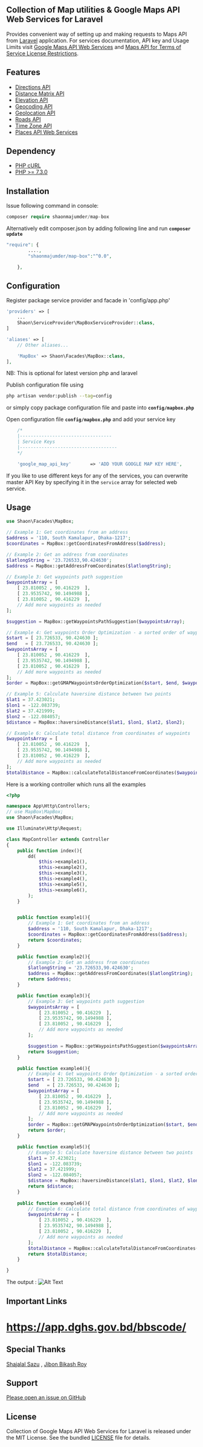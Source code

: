 ## Collection of Map utilities & Google Maps API Web Services for Laravel

Provides convenient way of setting up and making requests to Maps API from [Laravel](http://laravel.com/) application.
For services documentation, API key and Usage Limits visit [Google Maps API Web Services](https://developers.google.com/maps/documentation) and [Maps API for Terms of Service License Restrictions](https://cloud.google.com/maps-platform/terms).

Features
------------
* [Directions API](https://developers.google.com/maps/documentation/directions/)
* [Distance Matrix API](https://developers.google.com/maps/documentation/distance-matrix/)
* [Elevation API](https://developers.google.com/maps/documentation/elevation/overview)
* [Geocoding API](https://developers.google.com/maps/documentation/geocoding/)
* [Geolocation API](https://developers.google.com/maps/documentation/geolocation/overview)
* [Roads API](https://developers.google.com/maps/documentation/roads/)
* [Time Zone API](https://developers.google.com/maps/documentation/timezone/overview)
* [Places API Web Services](https://developers.google.com/maps/documentation/places/web-service)


Dependency
------------
* [PHP cURL](http://php.net/manual/en/curl.installation.php)
* [PHP >= 7.3.0](http://php.net/)

Installation
------------

Issue following command in console:

```php
composer require shaonmajumder/map-box
```

Alternatively  edit composer.json by adding following line and run **`composer update`**
```php
"require": {
		....,
		"shaonmajumder/map-box":"^0.0",

	},
```

Configuration
------------

Register package service provider and facade in 'config/app.php'

```php
'providers' => [
    ...
    Shaon\ServiceProvider\MapBoxServiceProvider::class,
]

'aliases' => [
    // Other aliases...

    'MapBox' => Shaon\Facades\MapBox::class,
],

```
NB: This is optional for latest version php and laravel


Publish configuration file using 
```bash
php artisan vendor:publish --tag=config
```
or simply copy package configuration file and paste into **`config/mapbox.php`**

Open configuration file **`config/mapbox.php`** and add your service key
```php
    /*
    |----------------------------------
    | Service Keys
    |------------------------------------
    */

    'google_map_api_key'       => 'ADD YOUR GOOGLE MAP KEY HERE',
```

If you like to use different keys for any of the services, you can overwrite master API Key by specifying it in the `service` array for selected web service.


Usage
------------

```php
use Shaon\Facades\MapBox;

// Example 1: Get coordinates from an address
$address = '110, South Kamalapur, Dhaka-1217';
$coordinates = MapBox::getCoordinatesFromAddress($address);

// Example 2: Get an address from coordinates
$latlongString = '23.726533,90.424630';
$address = MapBox::getAddressFromCoordinates($latlongString);

// Example 3: Get waypoints path suggestion
$waypointsArray = [
    [ 23.810052 , 90.416229  ],
    [ 23.9535742, 90.1494988 ],
    [ 23.810052 , 90.416229  ],
    // Add more waypoints as needed
];

$suggestion = MapBox::getWaypointsPathSuggestion($waypointsArray);

// Example 4: Get waypoints Order Optimization - a sorted order of waypoints for best traffic condition
$start = [ 23.726533, 90.424630 ];
$end   = [ 23.726533, 90.424630 ];
$waypointsArray = [
    [ 23.810052 , 90.416229  ],
    [ 23.9535742, 90.1494988 ],
    [ 23.810052 , 90.416229  ],
    // Add more waypoints as needed
];
$order = MapBox::getGMAPWaypointsOrderOptimization($start, $end, $waypointsArray);

// Example 5: Calculate haversine distance between two points
$lat1 = 37.423021;
$lon1 = -122.083739;
$lat2 = 37.421999;
$lon2 = -122.084057;
$distance = MapBox::haversineDistance($lat1, $lon1, $lat2, $lon2);

// Example 6: Calculate total distance from coordinates of waypoints
$waypointsArray = [
    [ 23.810052 , 90.416229  ],
    [ 23.9535742, 90.1494988 ],
    [ 23.810052 , 90.416229  ],
    // Add more waypoints as needed
];
$totalDistance = MapBox::calculateTotalDistanceFromCoordinates($waypointsArray);
```

Here is a working controller which runs all the examples 

```php
<?php

namespace App\Http\Controllers;
// use MapBox\MapBox;
use Shaon\Facades\MapBox;

use Illuminate\Http\Request;

class MapController extends Controller
{
    public function index(){
        dd( 
            $this->example1(),
            $this->example2(),
            $this->example3(),
            $this->example4(),
            $this->example5(),
            $this->example6(),
        );
    }


    public function example1(){
        // Example 1: Get coordinates from an address
        $address = '110, South Kamalapur, Dhaka-1217';
        $coordinates = MapBox::getCoordinatesFromAddress($address);
        return $coordinates;
    }

    public function example2(){
        // Example 2: Get an address from coordinates
        $latlongString = '23.726533,90.424630';
        $address = MapBox::getAddressFromCoordinates($latlongString);
        return $address;
    }

    public function example3(){
        // Example 3: Get waypoints path suggestion
        $waypointsArray = [
            [ 23.810052 , 90.416229  ],
            [ 23.9535742, 90.1494988 ],
            [ 23.810052 , 90.416229  ],
            // Add more waypoints as needed
        ];

        $suggestion = MapBox::getWaypointsPathSuggestion($waypointsArray);
        return $suggestion;
    }

    public function example4(){
        // Example 4: Get waypoints Order Optimization - a sorted order of waypoints for best traffic condition
        $start = [ 23.726533, 90.424630 ];
        $end   = [ 23.726533, 90.424630 ];
        $waypointsArray = [
            [ 23.810052 , 90.416229  ],
            [ 23.9535742, 90.1494988 ],
            [ 23.810052 , 90.416229  ],
            // Add more waypoints as needed
        ];
        $order = MapBox::getGMAPWaypointsOrderOptimization($start, $end, $waypointsArray);
        return $order;
    }

    public function example5(){
        // Example 5: Calculate haversine distance between two points
        $lat1 = 37.423021;
        $lon1 = -122.083739;
        $lat2 = 37.421999;
        $lon2 = -122.084057;
        $distance = MapBox::haversineDistance($lat1, $lon1, $lat2, $lon2);
        return $distance;
    }
    
    public function example6(){
        // Example 6: Calculate total distance from coordinates of waypoints
        $waypointsArray = [
            [ 23.810052 , 90.416229  ],
            [ 23.9535742, 90.1494988 ],
            [ 23.810052 , 90.416229  ],
            // Add more waypoints as needed
        ];
        $totalDistance = MapBox::calculateTotalDistanceFromCoordinates($waypointsArray);
        return $totalDistance;
    }

}
```

The output :
![Alt Text](demo-2023-09-12_18-19.png)

Important Links
-------
# https://app.dghs.gov.bd/bbscode/

Special Thanks
-------
[Shajalal Sazu](https://www.linkedin.com/in/shahjalal-shaju/) ,
[Jibon Bikash Roy](https://www.linkedin.com/in/jibonbikashroy/)

Support
-------

[Please open an issue on GitHub](https://github.com/ShaonMajumder/map-box/issues)

License
-------

Collection of Google Maps API Web Services for Laravel is released under the MIT License. See the bundled
[LICENSE](https://github.com/ShaonMajumder/map-box/blob/master/LICENSE)
file for details.

